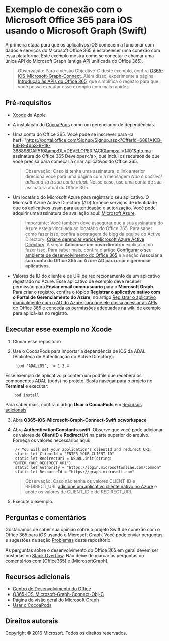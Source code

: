 # Exemplo de conexão com o Microsoft Office 365 para iOS usando o Microsoft Graph (Swift)

A primeira etapa para que os aplicativos iOS comecem a funcionar com dados e serviços do Microsoft Office 365 é estabelecer uma conexão com essa plataforma. Este exemplo mostra como se conectar e chamar uma única API do Microsoft Graph (antiga API unificada do Office 365).

> Observação: Para a versão Objective-C deste exemplo, confira [O365-iOS-Microsoft-Graph-Connect](https://github.com/OfficeDev/O365-iOS-Microsoft-Graph-Connect). Além disso, experimente a página [Introdução às APIs do Office 365](http://dev.office.com/getting-started/office365apis?platform=option-ios#setup), que simplifica o registro para que você possa executar esse exemplo com mais rapidez.
 
## Pré-requisitos
* [Xcode](https://developer.apple.com/xcode/downloads/) da Apple
* A instalação do [CocoaPods](https://guides.cocoapods.org/using/using-cocoapods.html) como um gerenciador de dependências.
* Uma conta do Office 365. Você pode se inscrever para &lt;a herf="https://portal.office.com/Signup/Signup.aspx?OfferId=6881A1CB-F4EB-4db3-9F18-388898DAF510&amp;DL=DEVELOPERPACK&amp;ali=1#0"&gt;uma assinatura do Office 365 Developer&lt;/a&gt;, que inclui os recursos de que você precisa para começar a criar aplicativos do Office 365.

     > Observação: Caso já tenha uma assinatura, o link anterior direciona você para uma página com a mensagem *Não é possível adicioná-la à sua conta atual*. Nesse caso, use uma conta de sua assinatura atual do Office 365.
* Um locatário do Microsoft Azure para registrar o seu aplicativo. O Microsoft Azure Active Directory (AD) fornece serviços de identidade que os aplicativos usam para autenticação e autorização. Você pode adquirir uma assinatura de avaliação aqui: [Microsoft Azure](https://account.windowsazure.com/SignUp).

     > Importante: Você também deve assegurar que a sua assinatura do Azure esteja vinculada ao locatário do Office 365. Para saber como fazer isso, confira a postagem de blog da equipe do Active Directory: [Criar e gerenciar vários Microsoft Azure Active Directory](http://blogs.technet.com/b/ad/archive/2013/11/08/creating-and-managing-multiple-windows-azure-active-directories.aspx). A seção **Adicionar um novo diretório** explica como fazer isso. Para saber mais, confira o artigo [Configurar o seu ambiente de desenvolvimento do Office 365](https://msdn.microsoft.com/office/office365/howto/setup-development-environment#bk_CreateAzureSubscription) e a seção **Associar a sua conta do Office 365 ao Azure AD para criar e gerenciar aplicativos**.
      
* Valores de ID do cliente e de URI de redirecionamento de um aplicativo registrado no Azure. Esse aplicativo de exemplo deve receber permissão para **Enviar email como usuário** para o **Microsoft Graph**. Para criar o registro, confira o tópico **Registrar o aplicativo nativo com o Portal de Gerenciamento do Azure**, no artigo [Registrar o aplicativo manualmente com o AD do Azure para que ele possa acessar as APIs do Office 365](https://msdn.microsoft.com/en-us/office/office365/howto/add-common-consent-manually) e [conceda as permissões adequadas](https://github.com/OfficeDev/O365-iOS-Microsoft-Graph-Connect/wiki/Grant-permissions-to-the-Connect-application-in-Azure) na wiki de exemplo para aplicá-las no registro.


       
## Executar esse exemplo no Xcode

1. Clonar esse repositório
2. Use o CocoaPods para importar a dependência de iOS da ADAL (Biblioteca de Autenticação do Active Directory):
        
	     pod 'ADALiOS', '= 1.2.4'

 Esse exemplo de aplicativo já contém um podfile que receberá os componentes ADAL (pods) no projeto. Basta navegar para o projeto no **Terminal** e executar: 
        
        pod install
        
   Para saber mais, confira o artigo **Usar o CocoaPods** em [Recursos adicionais](#AdditionalResources)
  
3. Abra **O365-iOS-Microsoft-Graph-Connect-Swift.xcworkspace**
4. Abra **AuthenticationConstants.swift**. Observe que você pode adicionar os valores de **ClientID** e **RedirectUri** na parte superior do arquivo. Forneça os valores necessários aqui:

        // You will set your application's clientId and redirect URI.
    	static let ClientId = "ENTER_YOUR_CLIENT_ID"
    	static let RedirectUri = NSURL.init(string: "ENTER_YOUR_REDIRECT_URI")
    	static let Authority = "https://login.microsoftonline.com/common"
    	static let ResourceId = "https://graph.microsoft.com"
    
    > Observação: Caso não tenha os valores CLIENT_ID e REDIRECT_URI, [adicione um aplicativo cliente nativo no Azure](https://msdn.microsoft.com/library/azure/dn132599.aspx#BKMK_Adding) e anote os valores de CLIENT\_ID e de REDIRECT_URI.

5. Execute o exemplo.


## Perguntas e comentários

Gostaríamos de saber sua opinião sobre o projeto Swift de conexão com o Office 365 para iOS usando o Microsoft Graph. Você pode enviar perguntas e sugestões na seção [Problemas](https://github.com/OfficeDev/O365-iOS-Microsoft-Graph-Connect-Swift/issues) deste repositório.

As perguntas sobre o desenvolvimento do Office 365 em geral devem ser postadas no [Stack Overflow](http://stackoverflow.com/questions/tagged/Office365+API). Não deixe de marcar as perguntas ou comentários com [Office365] e [MicrosoftGraph].


## Recursos adicionais

* [Centro de Desenvolvimento do Office](http://dev.office.com/)
* [O365-iOS-Microsoft-Graph-Connect-Obj-C](https://github.com/OfficeDev/O365-iOS-Microsoft-Graph-Connect)
* [Página de visão geral do Microsoft Graph](https://graph.microsoft.io)
* [Usar o CocoaPods](https://guides.cocoapods.org/using/using-cocoapods.html)

## Direitos autorais
Copyright © 2016 Microsoft. Todos os direitos reservados.




